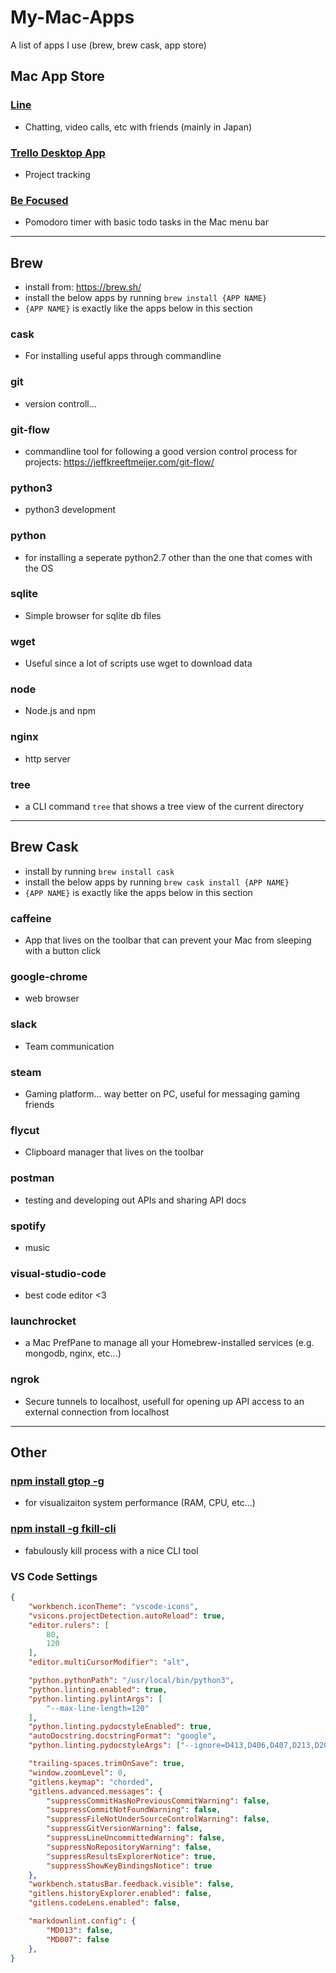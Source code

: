 # My-Mac-Apps
A list of apps I use (brew, brew cask, app store)

## Mac App Store

### [Line](https://itunes.apple.com/us/app/line/id539883307?mt=12&ign-mpt=uo%3D4)
- Chatting, video calls, etc with friends (mainly in Japan)

### [Trello Desktop App](https://itunes.apple.com/ca/app/trello/id461504587?mt=8)
- Project tracking

### [Be Focused](https://itunes.apple.com/us/app/be-focused-focus-timer-goal-tracker-for-work/id973134470?mt=12) 
- Pomodoro timer with basic todo tasks in the Mac menu bar

---

## Brew
- install from: https://brew.sh/
- install the below apps by running `brew install {APP NAME}`
 - `{APP NAME}` is exactly like the apps below in this section


### cask
- For installing useful apps through commandline

### git
- version controll...

### git-flow
- commandline tool for following a good version control process for projects: https://jeffkreeftmeijer.com/git-flow/

### python3
- python3 development

### python
- for installing a seperate python2.7 other than the one that comes with the OS

### sqlite		
- Simple browser for sqlite db files

### wget
- Useful since a lot of scripts use wget to download data

### node
- Node.js and npm

### nginx
- http server

### tree
- a CLI command `tree` that shows a tree view of the current directory

---

## Brew Cask
- install by running `brew install cask`
- install the below apps by running `brew cask install {APP NAME}`
 - `{APP NAME}` is exactly like the apps below in this section

### caffeine
- App that lives on the toolbar that can prevent your Mac from sleeping with a button click

### google-chrome
- web browser

### slack
- Team communication

### steam 
- Gaming platform... way better on PC, useful for messaging gaming friends

### flycut
- Clipboard manager that lives on the toolbar

### postman
- testing and developing out APIs and sharing API docs

### spotify
- music

### visual-studio-code
- best code editor <3

### launchrocket
- a Mac PrefPane to manage all your Homebrew-installed services (e.g. mongodb, nginx, etc...)

### ngrok
- Secure tunnels to localhost, usefull for opening up API access to an external connection from localhost

---

## Other

### [npm install gtop -g](https://github.com/aksakalli/gtop)
- for visualizaiton system performance (RAM, CPU, etc...)

### [npm install -g fkill-cli](https://github.com/sindresorhus/fkill-cli)
- fabulously kill process with a nice CLI tool

### VS Code Settings
```json
{
    "workbench.iconTheme": "vscode-icons",
    "vsicons.projectDetection.autoReload": true,
    "editor.rulers": [
        80,
        120
    ],
    "editor.multiCursorModifier": "alt",

    "python.pythonPath": "/usr/local/bin/python3",
    "python.linting.enabled": true,
    "python.linting.pylintArgs": [
        "--max-line-length=120"
    ],
    "python.linting.pydocstyleEnabled": true,
    "autoDocstring.docstringFormat": "google",
    "python.linting.pydocstyleArgs": ["--ignore=D413,D406,D407,D213,D203"],

    "trailing-spaces.trimOnSave": true,
    "window.zoomLevel": 0,
    "gitlens.keymap": "chorded",
    "gitlens.advanced.messages": {
        "suppressCommitHasNoPreviousCommitWarning": false,
        "suppressCommitNotFoundWarning": false,
        "suppressFileNotUnderSourceControlWarning": false,
        "suppressGitVersionWarning": false,
        "suppressLineUncommittedWarning": false,
        "suppressNoRepositoryWarning": false,
        "suppressResultsExplorerNotice": true,
        "suppressShowKeyBindingsNotice": true
    },
    "workbench.statusBar.feedback.visible": false,
    "gitlens.historyExplorer.enabled": false,
    "gitlens.codeLens.enabled": false,

    "markdownlint.config": {
        "MD013": false,
        "MD007": false
    },
}
```
